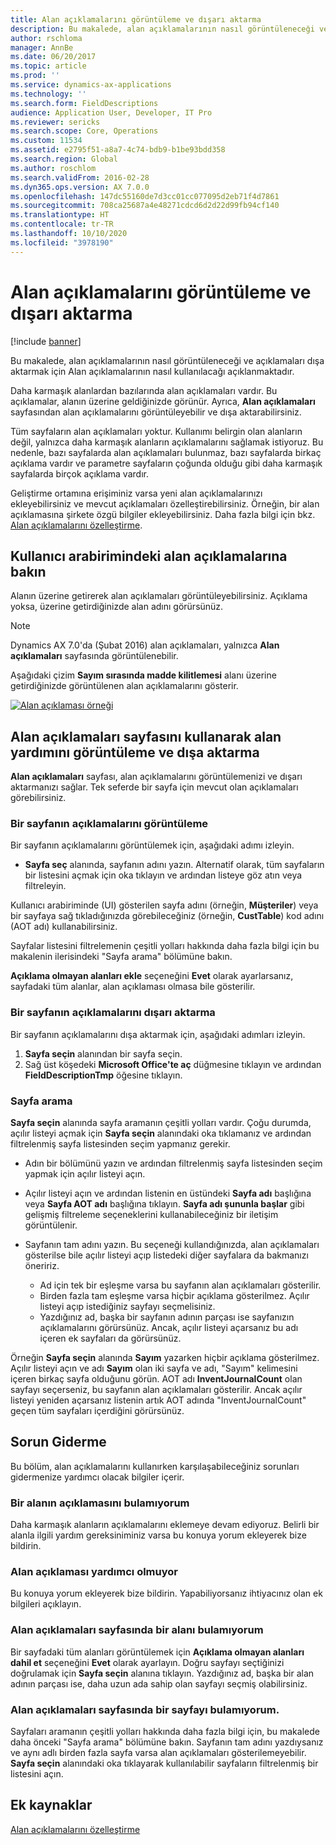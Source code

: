 ```yaml
---
title: Alan açıklamalarını görüntüleme ve dışarı aktarma
description: Bu makalede, alan açıklamalarının nasıl görüntüleneceği ve açıklamaları dışa aktarmak için Alan açıklamalarının nasıl kullanılacağı açıklanmaktadır.
author: rschloma
manager: AnnBe
ms.date: 06/20/2017
ms.topic: article
ms.prod: ''
ms.service: dynamics-ax-applications
ms.technology: ''
ms.search.form: FieldDescriptions
audience: Application User, Developer, IT Pro
ms.reviewer: sericks
ms.search.scope: Core, Operations
ms.custom: 11534
ms.assetid: e2795f51-a8a7-4c74-bdb9-b1be93bdd358
ms.search.region: Global
ms.author: roschlom
ms.search.validFrom: 2016-02-28
ms.dyn365.ops.version: AX 7.0.0
ms.openlocfilehash: 147dc55160de7d3cc01cc077095d2eb71f4d7861
ms.sourcegitcommit: 708ca25687a4e48271cdcd6d2d22d99fb94cf140
ms.translationtype: HT
ms.contentlocale: tr-TR
ms.lasthandoff: 10/10/2020
ms.locfileid: "3978190"
---
```

# <a name="view-and-export-field-descriptions"></a>Alan açıklamalarını görüntüleme ve dışarı aktarma

[!include [banner](../includes/banner.md)]

Bu makalede, alan açıklamalarının nasıl görüntüleneceği ve açıklamaları dışa aktarmak için Alan açıklamalarının nasıl kullanılacağı açıklanmaktadır.

Daha karmaşık alanlardan bazılarında alan açıklamaları vardır. Bu açıklamalar, alanın üzerine geldiğinizde görünür. Ayrıca, **Alan açıklamaları** sayfasından alan açıklamalarını görüntüleyebilir ve dışa aktarabilirsiniz.

Tüm sayfaların alan açıklamaları yoktur. Kullanımı belirgin olan alanların değil, yalnızca daha karmaşık alanların açıklamalarını sağlamak istiyoruz. Bu nedenle, bazı sayfalarda alan açıklamaları bulunmaz, bazı sayfalarda birkaç açıklama vardır ve parametre sayfaların çoğunda olduğu gibi daha karmaşık sayfalarda birçok açıklama vardır.

Geliştirme ortamına erişiminiz varsa yeni alan açıklamalarınızı ekleyebilirsiniz ve mevcut açıklamaları özelleştirebilirsiniz. Örneğin, bir alan açıklamasına şirkete özgü bilgiler ekleyebilirsiniz. Daha fazla bilgi için bkz. [Alan açıklamalarını özelleştirme](../../dev-itpro/user-interface/customize-field-help.md).

## <a name="see-field-descriptions-in-the-user-interface"></a>Kullanıcı arabirimindeki alan açıklamalarına bakın

Alanın üzerine getirerek alan açıklamaları görüntüleyebilirsiniz. Açıklama yoksa, üzerine getirdiğinizde alan adını görürsünüz.

> [!NOTE]
> Dynamics AX 7.0'da (Şubat 2016) alan açıklamaları, yalnızca **Alan açıklamaları** sayfasında görüntülenebilir.

Aşağıdaki çizim **Sayım sırasında madde kilitlemesi** alanı üzerine getirdiğinizde görüntülenen alan açıklamalarını gösterir.

[![Alan açıklaması örneği](./media/field-description.png)](./media/field-description.png)

## <a name="use-the-field-descriptions-page-to-view-and-export-field-help"></a>Alan açıklamaları sayfasını kullanarak alan yardımını görüntüleme ve dışa aktarma

**Alan açıklamaları** sayfası, alan açıklamalarını görüntülemenizi ve dışarı aktarmanızı sağlar. Tek seferde bir sayfa için mevcut olan açıklamaları görebilirsiniz.

### <a name="view-the-descriptions-for-a-page"></a>Bir sayfanın açıklamalarını görüntüleme

Bir sayfanın açıklamalarını görüntülemek için, aşağıdaki adımı izleyin.

- **Sayfa seç** alanında, sayfanın adını yazın. Alternatif olarak, tüm sayfaların bir listesini açmak için oka tıklayın ve ardından listeye göz atın veya filtreleyin.

Kullanıcı arabiriminde (UI) gösterilen sayfa adını (örneğin, **Müşteriler**) veya bir sayfaya sağ tıkladığınızda görebileceğiniz (örneğin, **CustTable**) kod adını (AOT adı) kullanabilirsiniz.

Sayfalar listesini filtrelemenin çeşitli yolları hakkında daha fazla bilgi için bu makalenin ilerisindeki "Sayfa arama" bölümüne bakın.

**Açıklama olmayan alanları ekle** seçeneğini **Evet** olarak ayarlarsanız, sayfadaki tüm alanlar, alan açıklaması olmasa bile gösterilir.

### <a name="export-the-descriptions-for-a-page"></a>Bir sayfanın açıklamalarını dışarı aktarma

Bir sayfanın açıklamalarını dışa aktarmak için, aşağıdaki adımları izleyin.

1. **Sayfa seçin** alanından bir sayfa seçin.
2. Sağ üst köşedeki **Microsoft Office'te aç** düğmesine tıklayın ve ardından **FieldDescriptionTmp** öğesine tıklayın.

### <a name="searching-for-a-page"></a>Sayfa arama

**Sayfa seçin** alanında sayfa aramanın çeşitli yolları vardır. Çoğu durumda, açılır listeyi açmak için **Sayfa seçin** alanındaki oka tıklamanız ve ardından filtrelenmiş sayfa listesinden seçim yapmanız gerekir.

- Adın bir bölümünü yazın ve ardından filtrelenmiş sayfa listesinden seçim yapmak için açılır listeyi açın.
- Açılır listeyi açın ve ardından listenin en üstündeki **Sayfa adı** başlığına veya **Sayfa AOT adı** başlığına tıklayın. **Sayfa adı şununla başlar** gibi gelişmiş filtreleme seçeneklerini kullanabileceğiniz bir iletişim görüntülenir.
- Sayfanın tam adını yazın. Bu seçeneği kullandığınızda, alan açıklamaları gösterilse bile açılır listeyi açıp listedeki diğer sayfalara da bakmanızı öneririz.

    - Ad için tek bir eşleşme varsa bu sayfanın alan açıklamaları gösterilir.
    - Birden fazla tam eşleşme varsa hiçbir açıklama gösterilmez. Açılır listeyi açıp istediğiniz sayfayı seçmelisiniz.
    - Yazdığınız ad, başka bir sayfanın adının parçası ise sayfanızın açıklamalarını görürsünüz. Ancak, açılır listeyi açarsanız bu adı içeren ek sayfaları da görürsünüz.

Örneğin **Sayfa seçin** alanında **Sayım** yazarken hiçbir açıklama gösterilmez. Açılır listeyi açın ve adı **Sayım** olan iki sayfa ve adı, "Sayım" kelimesini içeren birkaç sayfa olduğunu görün. AOT adı **InventJournalCount** olan sayfayı seçerseniz, bu sayfanın alan açıklamaları gösterilir. Ancak açılır listeyi yeniden açarsanız listenin artık AOT adında "InventJournalCount" geçen tüm sayfaları içerdiğini görürsünüz.

## <a name="troubleshooting"></a>Sorun Giderme

Bu bölüm, alan açıklamalarını kullanırken karşılaşabileceğiniz sorunları gidermenize yardımcı olacak bilgiler içerir.

### <a name="i-cant-find-a-field-description"></a>Bir alanın açıklamasını bulamıyorum

Daha karmaşık alanların açıklamalarını eklemeye devam ediyoruz. Belirli bir alanla ilgili yardım gereksiniminiz varsa bu konuya yorum ekleyerek bize bildirin.

### <a name="the-field-description-isnt-helpful"></a>Alan açıklaması yardımcı olmuyor

Bu konuya yorum ekleyerek bize bildirin. Yapabiliyorsanız ihtiyacınız olan ek bilgileri açıklayın.

### <a name="i-cant-find-a-field-on-the-field-descriptions-page"></a>Alan açıklamaları sayfasında bir alanı bulamıyorum

Bir sayfadaki tüm alanları görüntülemek için **Açıklama olmayan alanları dahil et** seçeneğini **Evet** olarak ayarlayın. Doğru sayfayı seçtiğinizi doğrulamak için **Sayfa seçin** alanına tıklayın. Yazdığınız ad, başka bir alan adının parçası ise, daha uzun ada sahip olan sayfayı seçmiş olabilirsiniz.

### <a name="i-cant-find-a-page-on-the-field-descriptions-page"></a>Alan açıklamaları sayfasında bir sayfayı bulamıyorum.

Sayfaları aramanın çeşitli yolları hakkında daha fazla bilgi için, bu makalede daha önceki "Sayfa arama" bölümüne bakın. Sayfanın tam adını yazdıysanız ve aynı adlı birden fazla sayfa varsa alan açıklamaları gösterilemeyebilir. **Sayfa seçin** alanındaki oka tıklayarak kullanılabilir sayfaların filtrelenmiş bir listesini açın.

## <a name="additional-resources"></a>Ek kaynaklar

[Alan açıklamalarını özelleştirme](../../dev-itpro/user-interface/customize-field-help.md)
